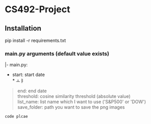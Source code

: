 # CS492-Project

## Installation   
pip install -r requirements.txt

### main.py arguments (default value exists)    
|- main.py:   
* start: start date   
       * ㅗㅑ
> end: end date   
> threshold: cosine similarity threshold (absolute value)   
> list_name: list name which I want to use ('S&P500' or 'DOW')   
> save_folder: path you want to save the png images   

    code plcae
